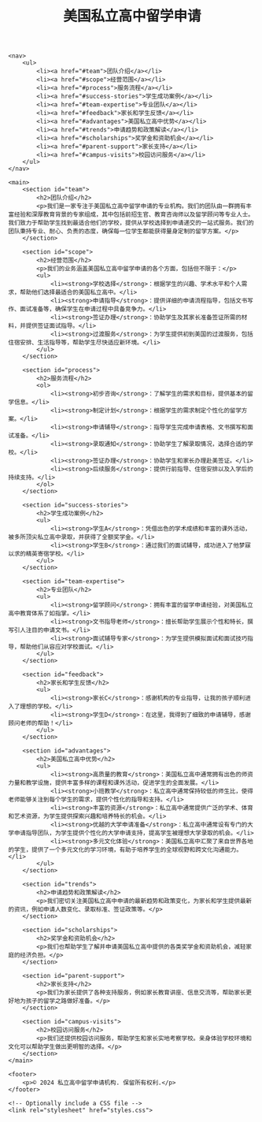 <!DOCTYPE html>
<html lang="en">
<head>
    <meta charset="UTF-8">
    <meta name="viewport" content="width=device-width, initial-scale=1.0">
    <title>美国私立高中留学申请</title>
    <link rel="stylesheet" href="styles.css">
</head>
<body>
    <header>
        <h1>美国私立高中留学申请</h1>
    </header>

    <nav>
        <ul>
            <li><a href="#team">团队介绍</a></li>
            <li><a href="#scope">经营范围</a></li>
            <li><a href="#process">服务流程</a></li>
            <li><a href="#success-stories">学生成功案例</a></li>
            <li><a href="#team-expertise">专业团队</a></li>
            <li><a href="#feedback">家长和学生反馈</a></li>
            <li><a href="#advantages">美国私立高中优势</a></li>
            <li><a href="#trends">申请趋势和政策解读</a></li>
            <li><a href="#scholarships">奖学金和资助机会</a></li>
            <li><a href="#parent-support">家长支持</a></li>
            <li><a href="#campus-visits">校园访问服务</a></li>
        </ul>
    </nav>

    <main>
        <section id="team">
            <h2>团队介绍</h2>
            <p>我们是一家专注于美国私立高中留学申请的专业机构。我们的团队由一群拥有丰富经验和深厚教育背景的专家组成，其中包括前招生官、教育咨询师以及留学顾问等专业人士。我们致力于帮助学生找到最适合他们的学校，提供从学校选择到申请递交的一站式服务。我们的团队秉持专业、耐心、负责的态度，确保每一位学生都能获得量身定制的留学方案。</p>
        </section>

        <section id="scope">
            <h2>经营范围</h2>
            <p>我们的业务涵盖美国私立高中留学申请的各个方面，包括但不限于：</p>
            <ul>
                <li><strong>学校选择</strong>：根据学生的兴趣、学术水平和个人需求，帮助他们选择最适合的美国私立高中。</li>
                <li><strong>申请指导</strong>：提供详细的申请流程指导，包括文书写作、面试准备等，确保学生在申请过程中具备竞争力。</li>
                <li><strong>签证办理</strong>：协助学生及其家长准备签证所需的材料，并提供签证面试指导。</li>
                <li><strong>过渡服务</strong>：为学生提供初到美国的过渡服务，包括住宿安排、生活指导等，帮助学生尽快适应新环境。</li>
            </ul>
        </section>

        <section id="process">
            <h2>服务流程</h2>
            <ol>
                <li><strong>初步咨询</strong>：了解学生的需求和目标，提供基本的留学信息。</li>
                <li><strong>制定计划</strong>：根据学生的需求制定个性化的留学方案。</li>
                <li><strong>申请辅导</strong>：指导学生完成申请表格、文书撰写和面试准备。</li>
                <li><strong>录取通知</strong>：协助学生了解录取情况，选择合适的学校。</li>
                <li><strong>签证办理</strong>：协助学生和家长办理赴美签证。</li>
                <li><strong>后续服务</strong>：提供行前指导、住宿安排以及入学后的持续支持。</li>
            </ol>
        </section>

        <section id="success-stories">
            <h2>学生成功案例</h2>
            <ul>
                <li><strong>学生A</strong>：凭借出色的学术成绩和丰富的课外活动，被多所顶尖私立高中录取，并获得了全额奖学金。</li>
                <li><strong>学生B</strong>：通过我们的面试辅导，成功进入了他梦寐以求的精英寄宿学校。</li>
            </ul>
        </section>

        <section id="team-expertise">
            <h2>专业团队</h2>
            <ul>
                <li><strong>留学顾问</strong>：拥有丰富的留学申请经验，对美国私立高中教育体系了如指掌。</li>
                <li><strong>文书指导老师</strong>：擅长帮助学生展示个性和特长，撰写引人注目的申请文书。</li>
                <li><strong>面试辅导专家</strong>：为学生提供模拟面试和面试技巧指导，帮助他们从容应对学校面试。</li>
            </ul>
        </section>

        <section id="feedback">
            <h2>家长和学生反馈</h2>
            <ul>
                <li><strong>家长C</strong>：感谢机构的专业指导，让我的孩子顺利进入了理想的学校。</li>
                <li><strong>学生D</strong>：在这里，我得到了细致的申请辅导，感谢顾问老师的帮助！</li>
            </ul>
        </section>

        <section id="advantages">
            <h2>美国私立高中优势</h2>
            <ul>
                <li><strong>高质量的教育</strong>：美国私立高中通常拥有出色的师资力量和教学设施，提供丰富多样的课程和课外活动，促进学生的全面发展。</li>
                <li><strong>小班教学</strong>：私立高中通常保持较低的师生比，使得老师能够关注到每个学生的需求，提供个性化的指导和支持。</li>
                <li><strong>丰富的资源</strong>：私立高中通常提供广泛的学术、体育和艺术资源，为学生提供探索兴趣和培养特长的机会。</li>
                <li><strong>优越的大学申请准备</strong>：私立高中通常设有专门的大学申请指导团队，为学生提供个性化的大学申请支持，提高学生被理想大学录取的机会。</li>
                <li><strong>多元文化体验</strong>：美国私立高中汇聚了来自世界各地的学生，提供了一个多元文化的学习环境，有助于培养学生的全球视野和跨文化沟通能力。</li>
            </ul>
        </section>

        <section id="trends">
            <h2>申请趋势和政策解读</h2>
            <p>我们密切关注美国私立高中申请的最新趋势和政策变化，为家长和学生提供最新的资讯，例如申请人数变化、录取标准、签证政策等。</p>
        </section>

        <section id="scholarships">
            <h2>奖学金和资助机会</h2>
            <p>我们也帮助学生了解并申请美国私立高中提供的各类奖学金和资助机会，减轻家庭的经济负担。</p>
        </section>

        <section id="parent-support">
            <h2>家长支持</h2>
            <p>我们为家长提供了各种支持服务，例如家长教育讲座、信息交流等，帮助家长更好地为孩子的留学之路做好准备。</p>
        </section>

        <section id="campus-visits">
            <h2>校园访问服务</h2>
            <p>我们还提供校园访问服务，帮助学生和家长实地考察学校。亲身体验学校环境和文化可以帮助学生做出更明智的选择。</p>
        </section>
    </main>

    <footer>
        <p>© 2024 私立高中留学申请机构. 保留所有权利.</p>
    </footer>

    <!-- Optionally include a CSS file -->
    <link rel="stylesheet" href="styles.css">
</body>
</html>
